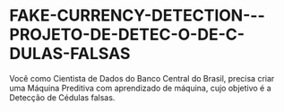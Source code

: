 # FAKE-CURRENCY-DETECTION---PROJETO-DE-DETEC-O-DE-C-DULAS-FALSAS
Você como Cientista de Dados do Banco Central do Brasil, precisa criar uma Máquina Preditiva com aprendizado de máquina, cujo objetivo é a Detecção de Cédulas falsas.
